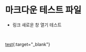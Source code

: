 # 마크다운 테스트 파일

- 링크 새로운 창 열기 테스트
<br>

[test](https://github.com/qlalzl9/TIL/blob/master/Spring/SpringFrameworkCore.md){:target="_blank"} 